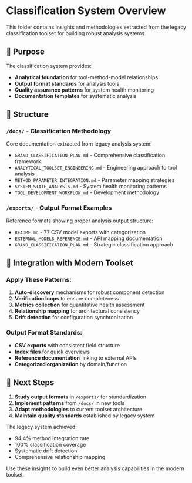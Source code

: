 # Classification System Overview

This folder contains insights and methodologies extracted from the legacy classification toolset for building robust analysis systems.

## 🎯 Purpose

The classification system provides:
- **Analytical foundation** for tool-method-model relationships
- **Output format standards** for analysis tools
- **Quality assurance patterns** for system health monitoring
- **Documentation templates** for systematic analysis

## 📁 Structure

### `/docs/` - Classification Methodology
Core documentation extracted from legacy analysis system:
- `GRAND_CLASSIFICATION_PLAN.md` - Comprehensive classification framework
- `ANALYTICAL_TOOLSET_ENGINEERING.md` - Engineering approach to tool analysis
- `METHOD_PARAMETER_INTEGRATION.md` - Parameter mapping strategies
- `SYSTEM_STATE_ANALYSIS.md` - System health monitoring patterns
- `TOOL_DEVELOPMENT_WORKFLOW.md` - Development methodology

### `/exports/` - Output Format Examples
Reference formats showing proper analysis output structure:
- `README.md` - 77 CSV model exports with categorization
- `EXTERNAL_MODELS_REFERENCE.md` - API mapping documentation
- `GRAND_CLASSIFICATION_PLAN.md` - Strategic classification approach

## 🔧 Integration with Modern Toolset

### Apply These Patterns:
1. **Auto-discovery** mechanisms for robust component detection
2. **Verification loops** to ensure completeness
3. **Metrics collection** for quantitative health assessment
4. **Relationship mapping** for architectural consistency
5. **Drift detection** for configuration synchronization

### Output Format Standards:
- **CSV exports** with consistent field structure
- **Index files** for quick overviews
- **Reference documentation** linking to external APIs
- **Categorized organization** by domain/function

## 🚀 Next Steps

1. **Study output formats** in `/exports/` for standardization
2. **Implement patterns** from `/docs/` in new tools
3. **Adapt methodologies** to current toolset architecture
4. **Maintain quality standards** established by legacy system

The legacy system achieved:
- 94.4% method integration rate
- 100% classification coverage
- Systematic drift detection
- Comprehensive relationship mapping

Use these insights to build even better analysis capabilities in the modern toolset.